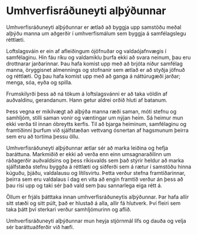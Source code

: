 # Umhverfisráðuneyti alþýðunnar

Umhverfisráðuneyti alþýðunnar er ætlað að byggja upp samstöðu meðal alþýðu manna um aðgerðir í umhverfismálum sem byggja á samfélagslegu réttlæti.

Loftslagsváin er ein af afleiðingum ójöfnuðar og valdaójafnvægis í samfélaginu. Hin fáu ríku og valdamiklu þurfa ekki að svara neinum, þau eru drottnarar jarðarinnar. Þau hafa komist upp með að brjóta niður samfélag manna, öryggisnet almennings og stofnanir sem ætlað er að styðja jöfnuð og réttlæti. Og þau hafa komist upp með að ganga á náttúrugæði jarðar; menga, sóa, eyða og spilla. 

Frumskilyrði þess að ná tökum á loftslagsvánni er að taka völdin af auðvaldinu, gerandanum. Hann getur aldrei orðið hluti af batanum.

Þess vegna er mikilvægt að alþýða manna ræði saman, móti stefnu og samhljóm, stilli saman vonir og væntingar um nýjan heim. Sá heimur mun ekki verða til innan óbreytts kerfis. Til að bjarga heiminum, samfélaginu og framtíðinni þurfum við sjálfstæðan vettvang ósnertan af hagsmunum þeirra sem eru að tortíma þessu öllu.

Umhverfisráðuneyti alþýðunnar ætlar sér að marka leiðina og hefja baráttuna. Markmiðið er ekki að verða enn einn umsagnaraðilinn um ráðagerðir auðvaldsins og þess ríkisvalds sem það stýrir heldur að marka sjálfstæða stefnu byggða á réttlæti og siðferði sem á rætur í samstöðu hinna kúguðu, þjáðu, valdalausu og lítilsvirtu. Þetta verður stefna framtíðarinnar, þeirra sem eru valdalaus í dag en vita að engin framtíð verður án þess að þau rísi upp og taki sér það vald sem þau sannarlega eiga rétt á.

Öllum er frjáls þátttaka innan umhverfisráðuneytis alþýðunnar. Þar hafa allir sitt stæði og sitt púlt, það er hlustað á alla, allir fá hlutverk. Því fleiri sem taka þátt því sterkari verður samhljómurinn og aflið.

Umhverfisráðuneyti alþýðunnar mun heyja stjórnmál lífs og dauða og velja sér baráttuaðferðir við hæfi.
